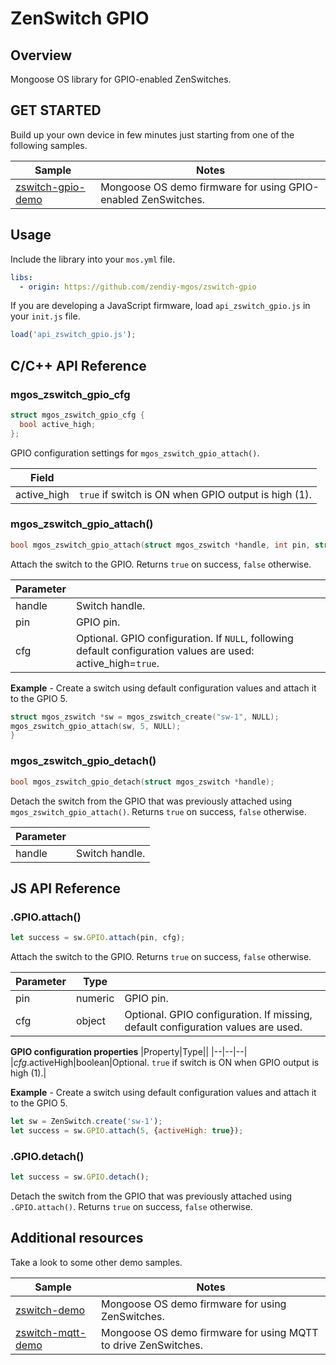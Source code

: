 # ZenSwitch GPIO
## Overview
Mongoose OS library for GPIO-enabled ZenSwitches.
## GET STARTED
Build up your own device in few minutes just starting from one of the following samples.

|Sample|Notes|
|--|--|
|[zswitch-gpio-demo](https://github.com/zendiy-mgos/zswitch-gpio-demo)|Mongoose OS demo firmware for using GPIO-enabled ZenSwitches.|
## Usage
Include the library into your `mos.yml` file.
```yaml
libs:
  - origin: https://github.com/zendiy-mgos/zswitch-gpio
```
If you are developing a JavaScript firmware, load `api_zswitch_gpio.js` in your `init.js` file.
```js
load('api_zswitch_gpio.js');
```
## C/C++ API Reference
### mgos_zswitch_gpio_cfg
```c
struct mgos_zswitch_gpio_cfg {
  bool active_high;
};
```
GPIO configuration settings for `mgos_zswitch_gpio_attach()`.

|Field||
|--|--|
|active_high|`true` if switch is ON when GPIO output is high (1).|
### mgos_zswitch_gpio_attach()
```c
bool mgos_zswitch_gpio_attach(struct mgos_zswitch *handle, int pin, struct mgos_zswitch_gpio_cfg *cfg);
```
Attach the switch to the GPIO. Returns `true` on success, `false` otherwise.

|Parameter||
|--|--|
|handle|Switch handle.|
|pin|GPIO pin.|
|cfg|Optional. GPIO configuration. If `NULL`, following default configuration values are used: active_high=`true`.|

**Example** - Create a switch using default configuration values and attach it to the GPIO 5.
```c
struct mgos_zswitch *sw = mgos_zswitch_create("sw-1", NULL);
mgos_zswitch_gpio_attach(sw, 5, NULL);
}
```
### mgos_zswitch_gpio_detach()
```c
bool mgos_zswitch_gpio_detach(struct mgos_zswitch *handle);
```
Detach the switch from the GPIO that was previously attached using `mgos_zswitch_gpio_attach()`. Returns `true` on success, `false` otherwise.

|Parameter||
|--|--|
|handle|Switch handle.|
## JS API Reference
### .GPIO.attach()
```js
let success = sw.GPIO.attach(pin, cfg);
```
Attach the switch to the GPIO. Returns `true` on success, `false` otherwise.

|Parameter|Type||
|--|--|--|
|pin|numeric|GPIO pin.|
|cfg|object|Optional. GPIO configuration. If missing, default configuration values are used.|

**GPIO configuration properties**
|Property|Type||
|--|--|--|
|*cfg*.activeHigh|boolean|Optional. `true` if switch is ON when GPIO output is high (1).|

**Example** - Create a switch using default configuration values and attach it to the GPIO 5.
```js
let sw = ZenSwitch.create('sw-1');
let success = sw.GPIO.attach(5, {activeHigh: true});
```
### .GPIO.detach()
```js
let success = sw.GPIO.detach();
```
Detach the switch from the GPIO that was previously attached using `.GPIO.attach()`. Returns `true` on success, `false` otherwise.
## Additional resources
Take a look to some other demo samples.

|Sample|Notes|
|--|--|
|[zswitch-demo](https://github.com/zendiy-mgos/zswitch-demo)|Mongoose OS demo firmware for using ZenSwitches.|
|[zswitch-mqtt-demo](https://github.com/zendiy-mgos/zswitch-mqtt-demo)|Mongoose OS demo firmware for using MQTT to drive ZenSwitches.|
